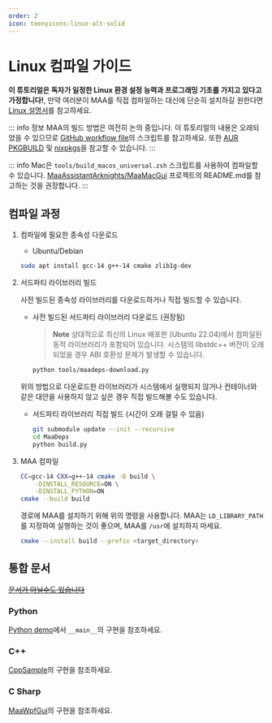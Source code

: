 ```yaml
---
order: 2
icon: teenyicons:linux-alt-solid
---
```


# Linux 컴파일 가이드

**이 튜토리얼은 독자가 일정한 Linux 환경 설정 능력과 프로그래밍 기초를 가지고 있다고 가정합니다!**, 만약 여러분이 MAA를 직접 컴파일하는 대신에 단순히 설치하길 원한다면 [Linux 설명서](../manual/device/linux.md)를 참고하세요.

::: info 정보
MAA의 빌드 방법은 여전히 논의 중입니다. 이 튜토리얼의 내용은 오래되었을 수 있으므로 [GitHub workflow file](https://github.com/MaaAssistantArknights/MaaAssistantArknights/blob/master/.github/workflows/ci.yml#L134)의 스크립트를 참고하세요. 또한 [AUR PKGBUILD](https://aur.archlinux.org/cgit/aur.git/tree/PKGBUILD?h=maa-assistant-arknights) 및 [nixpkgs](https://github.com/NixOS/nixpkgs/blob/nixos-unstable/pkgs/by-name/ma/maa-assistant-arknights/package.nix)을 참고할 수 있습니다.
:::

::: info
Mac은 `tools/build_macos_universal.zsh` 스크립트를 사용하여 컴파일할 수 있습니다. [MaaAssistantArknights/MaaMacGui](https://github.com/MaaAssistantArknights/MaaMacGui) 프로젝트의 README.md를 참고하는 것을 권장합니다.
:::

## 컴파일 과정

1. 컴파일에 필요한 종속성 다운로드

   - Ubuntu/Debian

   ```bash
   sudo apt install gcc-14 g++-14 cmake zlib1g-dev
   ```

2. 서드파티 라이브러리 빌드

   사전 빌드된 종속성 라이브러리를 다운로드하거나 직접 빌드할 수 있습니다.

   - 사전 빌드된 서드파티 라이브러리 다운로드 (권장됨)

     > **Note**
     > 상대적으로 최신의 Linux 배포판 (Ubuntu 22.04)에서 컴파일된 동적 라이브러리가 포함되어 있습니다. 시스템의 libstdc++ 버전이 오래되었을 경우 ABI 호환성 문제가 발생할 수 있습니다.

     ```bash
     python tools/maadeps-download.py
     ```

   위의 방법으로 다운로드한 라이브러리가 시스템에서 실행되지 않거나 컨테이너와 같은 대안을 사용하지 않고 싶은 경우 직접 빌드해볼 수도 있습니다.

   - 서드파티 라이브러리 직접 빌드 (시간이 오래 걸릴 수 있음)

     ```bash
     git submodule update --init --recursive
     cd MaaDeps
     python build.py
     ```

3. MAA 컴파일

   ```bash
   CC=gcc-14 CXX=g++-14 cmake -B build \
       -DINSTALL_RESOURCE=ON \
       -DINSTALL_PYTHON=ON
   cmake --build build
   ```

   경로에 MAA를 설치하기 위해 위의 명령을 사용합니다. MAA는 `LD_LIBRARY_PATH`를 지정하여 실행하는 것이 좋으며, MAA를 `/usr`에 설치하지 마세요.

   ```bash
   cmake --install build --prefix <target_directory>
   ```

## 통합 문서

[~~문서가 아닐수도 있습니다~~](../protocol/integration.md)

### Python

[Python demo](https://github.com/MaaAssistantArknights/MaaAssistantArknights/blob/master/src/Python/sample.py)에서 `__main__`의 구현을 참조하세요.

### C++

[CppSample](https://github.com/MaaAssistantArknights/MaaAssistantArknights/blob/master/src/Cpp/main.cpp)의 구현을 참조하세요.

### C Sharp

<!-- Do not use C#, MD003/heading-style: Heading style [Expected: atx; Actual: atx_closed] -->

[MaaWpfGui](https://github.com/MaaAssistantArknights/MaaAssistantArknights/blob/master/src/MaaWpfGui/Main/AsstProxy.cs)의 구현을 참조하세요.
